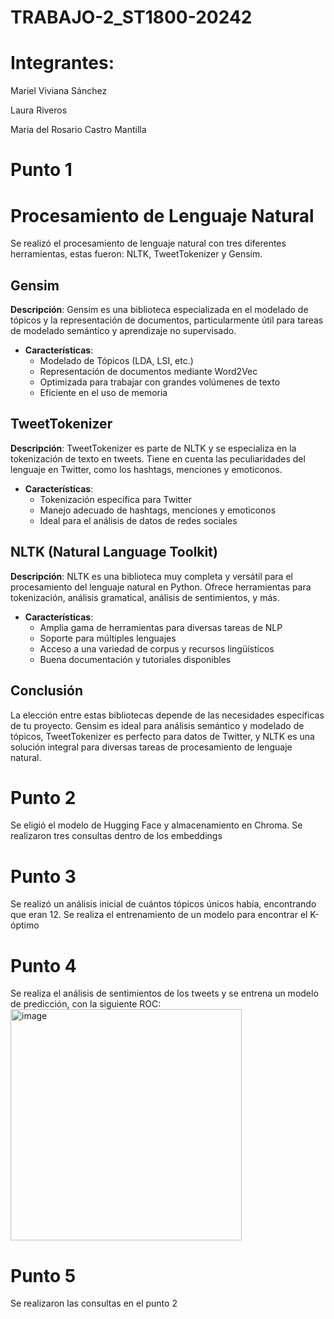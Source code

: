 # TRABAJO-2_ST1800-20242
# Integrantes:
Mariel Viviana Sánchez

Laura Riveros

Maria del Rosario Castro Mantilla

# Punto 1
# Procesamiento de Lenguaje Natural
Se realizó el procesamiento de lenguaje natural con tres diferentes herramientas, estas fueron: NLTK, TweetTokenizer y Gensim.

## Gensim

**Descripción**: Gensim es una biblioteca especializada en el modelado de tópicos y la representación de documentos, particularmente útil para tareas de modelado semántico y aprendizaje no supervisado.

- **Características**:
  - Modelado de Tópicos (LDA, LSI, etc.)
  - Representación de documentos mediante Word2Vec
  - Optimizada para trabajar con grandes volúmenes de texto
  - Eficiente en el uso de memoria

## TweetTokenizer

**Descripción**: TweetTokenizer es parte de NLTK y se especializa en la tokenización de texto en tweets. Tiene en cuenta las peculiaridades del lenguaje en Twitter, como los hashtags, menciones y emoticonos.

- **Características**:
  - Tokenización específica para Twitter
  - Manejo adecuado de hashtags, menciones y emoticonos
  - Ideal para el análisis de datos de redes sociales

## NLTK (Natural Language Toolkit)

**Descripción**: NLTK es una biblioteca muy completa y versátil para el procesamiento del lenguaje natural en Python. Ofrece herramientas para tokenización, análisis gramatical, análisis de sentimientos, y más.

- **Características**:
  - Amplia gama de herramientas para diversas tareas de NLP
  - Soporte para múltiples lenguajes
  - Acceso a una variedad de corpus y recursos lingüísticos
  - Buena documentación y tutoriales disponibles

## Conclusión

La elección entre estas bibliotecas depende de las necesidades específicas de tu proyecto. Gensim es ideal para análisis semántico y modelado de tópicos, TweetTokenizer es perfecto para datos de Twitter, y NLTK es una solución integral para diversas tareas de procesamiento de lenguaje natural.

# Punto 2
Se eligió el modelo de Hugging Face y almacenamiento en Chroma. Se realizaron tres consultas dentro de los embeddings

# Punto 3
Se realizó un análisis inicial de cuántos tópicos únicos había, encontrando que eran 12. Se realiza el entrenamiento de un modelo para encontrar el K-óptimo

# Punto 4
Se realiza el análisis de sentimientos de los tweets y se entrena un modelo de predicción, con la siguiente ROC:
<img width="370" alt="image" src="https://github.com/user-attachments/assets/ee7f46d0-b5e5-4a53-b2c0-ae1325ec1c46">

# Punto 5
Se realizaron las consultas en el punto 2

